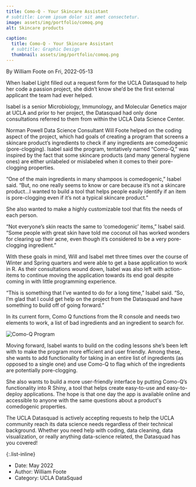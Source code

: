 ```yaml
---
title: Como-Q - Your Skincare Assistant
# subtitle: Lorem ipsum dolor sit amet consectetur.
image: assets/img/portfolio/comoq.png
alt: Skincare products

caption:
  title: Como-Q - Your Skincare Assistant
  # subtitle: Graphic Design
  thumbnail: assets/img/portfolio/comoq.png
---
```


By William Foote on Fri, 2022-05-13

When Isabel Light filled out a request form for the UCLA Datasquad to help her code a passion project, she didn’t know she’d be the first external applicant the team had ever helped.

Isabel is a senior Microbiology, Immunology, and Molecular Genetics major at UCLA and prior to her project, the Datasquad had only done consultations referred to them from within the UCLA Data Science Center.

Norman Powell Data Science Consultant Will Foote helped on the coding aspect of the project, which had goals of creating a program that screens a skincare product’s ingredients to check if any ingredients are comedogenic (pore-clogging). Isabel said the program, tentatively named “Como-Q,” was inspired by the fact that some skincare products (and many general hygiene ones) are either unlabeled or mislabeled when it comes to their pore-clogging properties.

“One of the main ingredients in many shampoos is comedogenic,” Isabel said. “But, no one really seems to know or care because it’s not a skincare product…I wanted to build a tool that helps people easily identify if an item is pore-clogging even if it’s not a typical skincare product.” 

She also wanted to make a highly customizable tool that fits the needs of each person.

“Not everyone’s skin reacts the same to ‘comedogenic’ items,” Isabel said. “Some people with great skin have told me coconut oil has worked wonders for clearing up their acne, even though it’s considered to be a very pore-clogging ingredient.” 

With these goals in mind, Will and Isabel met three times over the course of Winter and Spring quarters and were able to get a base application to work in R. As their consultations wound down, Isabel was also left with action-items to continue moving the application towards its end goal despite coming in with little programming experience.

“This is something that I’ve wanted to do for a long time,” Isabel said. “So, I’m glad that I could get help on the project from the Datasquad and have something to build off of going forward.”

In its current form, Como Q functions from the R console and needs two elements to work, a list of bad ingredients and an ingredient to search for.

![Como-Q Program](comoq2.png)

Moving forward, Isabel wants to build on the coding lessons she’s been left with to make the program more efficient and user friendly. Among these, she wants to add functionality for taking in an entire list of ingredients (as opposed to a single one) and use Como-Q to flag which of the ingredients are potentially pore-clogging.

She also wants to build a more user-friendly interface by putting Como-Q’s functionality into R Shiny, a tool that helps create easy-to-use and easy-to-deploy applications. The hope is that one day the app is available online and accessible to anyone with the same questions about a product's comedogenic properties.

The UCLA Datasquad is actively accepting requests to help the UCLA community reach its data science needs regardless of their technical background. Whether you need help with coding, data cleaning, data visualization, or really anything data-science related, the Datasquad has you covered! 

{:.list-inline}

- Date: May 2022
- Author: William Foote
- Category: UCLA DataSquad
